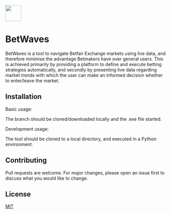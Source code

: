 <img src="https://github.com/BetWave/BetWaves/blob/master/Wave_inputs/wave_ico.ico" width="50" height="50"> 

# BetWaves

BetWaves is a tool to navigate Betfair Exchange markets using live data, and therefore minimise the advantage Betmakers have over general users. This is achieved primarily by providing a platform to define and execute betting strategies automatically, and secondly by presenting live data regarding market trends with which the user can make an informed decision whether to enter/leave the market.

## Installation

Basic usage:

The branch should be cloned/downloaded locally and the .exe file started.

Development usage:

The tool should be cloned to a local directory, and executed in a Python environment.

## Contributing

Pull requests are welcome. For major changes, please open an issue first to discuss what you would like to change.

## License
[MIT](https://choosealicense.com/licenses/mit/)
